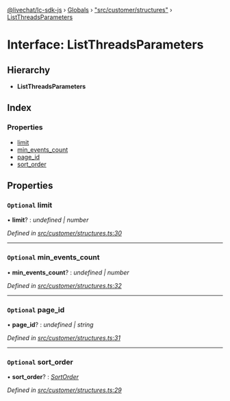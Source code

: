 [@livechat/lc-sdk-js](../README.md) › [Globals](../globals.md) › ["src/customer/structures"](../modules/_src_customer_structures_.md) › [ListThreadsParameters](_src_customer_structures_.listthreadsparameters.md)

# Interface: ListThreadsParameters

## Hierarchy

* **ListThreadsParameters**

## Index

### Properties

* [limit](_src_customer_structures_.listthreadsparameters.md#optional-limit)
* [min_events_count](_src_customer_structures_.listthreadsparameters.md#optional-min_events_count)
* [page_id](_src_customer_structures_.listthreadsparameters.md#optional-page_id)
* [sort_order](_src_customer_structures_.listthreadsparameters.md#optional-sort_order)

## Properties

### `Optional` limit

• **limit**? : *undefined | number*

*Defined in [src/customer/structures.ts:30](https://github.com/livechat/lc-sdk-js/blob/8143b05/src/customer/structures.ts#L30)*

___

### `Optional` min_events_count

• **min_events_count**? : *undefined | number*

*Defined in [src/customer/structures.ts:32](https://github.com/livechat/lc-sdk-js/blob/8143b05/src/customer/structures.ts#L32)*

___

### `Optional` page_id

• **page_id**? : *undefined | string*

*Defined in [src/customer/structures.ts:31](https://github.com/livechat/lc-sdk-js/blob/8143b05/src/customer/structures.ts#L31)*

___

### `Optional` sort_order

• **sort_order**? : *[SortOrder](../enums/_src_objects_index_.sortorder.md)*

*Defined in [src/customer/structures.ts:29](https://github.com/livechat/lc-sdk-js/blob/8143b05/src/customer/structures.ts#L29)*

